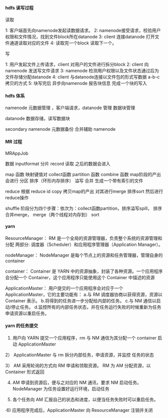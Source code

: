 #### hdfs 读写过程
读取

1: 客户端首先向namenode发起读数据请求。
2: namenode接受请求，校验用户权限和文件情况，找到文件block所在datanode
3: client 连接datanode 打开文件通道读取对应的文件
4:  读取完一个block 读取下一个。

写

1: 用户发起文件上传请求，client 对用户的文件进行拆分block
2: client 向namenode 发送写文件请求
3: namenode 检测用户权限以及文件状态通过后为 文件存储分配datanode
4: client 与datanode连接以文件包的形式写数据 a-b-c 拷贝的方式
5: 块写完后 异步向namenode 报告块信息 完成一个块的写入


#### hdfs 体系

namenode 元数据管理 ，客户端请求，datanode 管理  数据块管理

datanode 数据存储，读写数据块

secondary namenode 元数据备份 合并辅助 namenode

#### MR 过程

MRAppJob

数据 inputformat 分片 record 读取 之后的数据会进入 

map 函数 映射键值对  collect函数 partition 函数 combine 函数 map阶段的产出会进行 分区 排序（环形内存排序） 溢写 合并 生成一个带有索引的文件

reduce 根据 reduce id copy 拷贝map的产出 对其进行merge  排序sort 然后进行 reduce操作


shuffle  阶段分为四个步骤：依次为：collect函数partition，排序溢写spill， 排序合并merge， 
         merge（两个线程对内存到）  sort
         
#### yarn 

ResourceManager： RM 是一个全局的资源管理器，负责整个系统的资源管理和分配
                   两部分: 调度器（Scheduler）和应用程序管理器（Application Manager）。
                   
nodeManager： NodeManager 是每个节点上的资源和任务管理器，管理自身的 container

container： Container 是 YARN 中的资源抽象，封装了各种资源。一个应用程序会分配一个
           Container，这个应用程序只能使用这个 Container 中描述的资源
           
ApplicationMaster： 用户提交的一个应用程序会对应于一个 ApplicationMaster，它的主要功能有：
                   a.与 RM 调度器协商以获得资源，资源以 Container 表示。
                   b.将得到的任务进一步分配给内部的任务。
                   c.与 NM 通信以启动/停止任务。
                   d.监控所有的内部任务状态，并在任务运行失败的时候重新为任务申请资源以重启任务。

#### yarn 的任务提交

1) 用户向 YARN 提交一个应用程序，rm  与 NM 通信为其分配一个 container 启动 ApplicationMaster

2） ApplicationMaster 与 rm 拆分内部任务，申请资源，并监控 任务的状态

3） AM 采用轮询的方式向 RM 申请和领取资源。 RM 为 AM 分配资源，以 Container 形式返回

4) AM 申请到资源后，便与之对应的 NM 通讯，要求 NM 启动任务。 NodeManager 为任务设置好运行环境，启动任务

5) 各个任务向 AM 汇报自己的状态和进度，以便当任务失败时可以重启任务。

·6) 应用程序完成后，ApplicationMaster 向 ResourceManager 注销并关闭